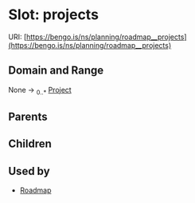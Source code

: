 
# Slot: projects




URI: [https://bengo.is/ns/planning/roadmap__projects](https://bengo.is/ns/planning/roadmap__projects)


## Domain and Range

None &#8594;  <sub>0..\*</sub> [Project](Project.md)

## Parents


## Children


## Used by

 * [Roadmap](Roadmap.md)
